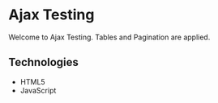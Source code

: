 # Ajax Testing

Welcome to Ajax Testing.  Tables and Pagination are applied.

## Technologies

* HTML5
* JavaScript
